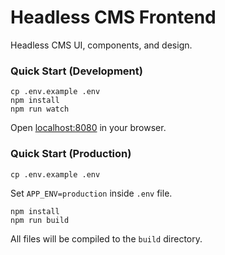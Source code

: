 # Headless CMS Frontend

Headless CMS UI, components, and design.

### Quick Start (Development)

```shell
cp .env.example .env
npm install
npm run watch
```

Open [localhost:8080](http://localhost:8080) in your browser.

### Quick Start (Production)

```shell
cp .env.example .env
```

Set `APP_ENV=production` inside `.env` file.

```shell
npm install
npm run build
```

All files will be compiled to the `build` directory.
